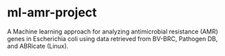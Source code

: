 # ml-amr-project
A Machine learning approach for analyzing antimicrobial resistance (AMR) genes in Escherichia coli using data retrieved from BV-BRC, Pathogen DB, and ABRicate (Linux).
